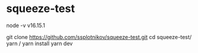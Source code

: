 # squeeze-test


node -v v16.15.1

git clone https://github.com/ssplotnikov/squeeze-test.git
cd squeeze-test/
yarn / yarn install
yarn dev
